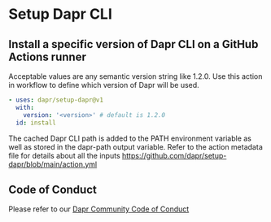 # Setup Dapr CLI

## Install a specific version of Dapr CLI on a GitHub Actions runner

Acceptable values are any semantic version string like 1.2.0. Use this action in workflow to define which version of Dapr will be used.

```yaml
- uses: dapr/setup-dapr@v1
  with:
    version: '<version>' # default is 1.2.0
  id: install
```

The cached Dapr CLI path is added to the PATH environment variable as well as stored in the dapr-path output variable.
Refer to the action metadata file for details about all the inputs <https://github.com/dapr/setup-dapr/blob/main/action.yml>

## Code of Conduct

Please refer to our [Dapr Community Code of Conduct](https://github.com/dapr/community/blob/master/CODE-OF-CONDUCT.md)
